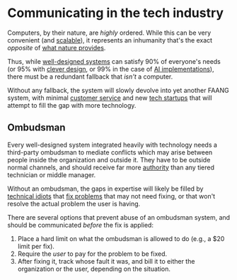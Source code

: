 
# Communicating in the tech industry

Computers, by their nature, are *highly* ordered. While this can be very convenient (and [scalable](computers-distsys.md)), it represents an inhumanity that's the exact *opposite* of [what nature provides](reality.md).

Thus, while [well-designed systems](computers-software-design.md) can satisfy 90% of everyone's needs (or 95% with [clever design](engineering-design.md), or 99% in the case of [AI implementations](computers-ai.md)), there must be a redundant fallback that *isn't* a computer.

Without any fallback, the system will slowly devolve into yet another FAANG system, with minimal [customer service](people-customerservice.md) and new [tech startups](entrepreneur-1_why.md) that will attempt to fill the gap with more technology.

## Ombudsman

Every well-designed system integrated heavily with technology needs a third-party ombudsman to mediate conflicts which may arise between people inside the organization and outside it. They have to be outside normal channels, and should receive far more [authority](power-types.md) than any tiered technician or middle manager.

Without an ombudsman, the gaps in expertise will likely be filled by [technical idiots](https://gainedin.site/idiot/) that [fix problems](fix.md) that may not need fixing, or that won't resolve the actual problem the user is having.

There are several options that prevent abuse of an ombudsman system, and should be communicated *before* the fix is applied:

1. Place a hard limit on what the ombudsman is allowed to do (e.g., a $20 limit per fix).
2. Require the *user* to pay for the problem to be fixed.
3. After fixing it, track whose fault it was, and bill it to either the organization or the user, depending on the situation.
